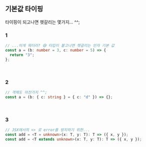 ## 기본값 타이핑

타이핑이 되고나면 헷갈리는 몇가지... ^^;

### 1

```ts
// ...이게 뭐더라? 😅 타입이 붙고나면 헷갈리는 인자 기본 값
const a = (b: number = 3, c: number = 5) => {
  return "3";
};
```

<br />

### 2

```ts
// 객체도 마찬가지 ^^;
const a = (b: { c: string } = { c: "d" }) => {};
```

<br />

### 3

```ts
// JSX에서의 <> 로 error를 방지하기 위한...
const add = <T = unknown>(x: T, y: T): T => ({ x, y });
const add = <T extends unknown>(x: T, y: T): T => ({ x, y });
```
